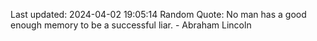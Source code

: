 Last updated: 2024-04-02 19:05:14
Random Quote: No man has a good enough memory to be a successful liar. - Abraham Lincoln